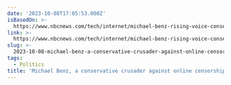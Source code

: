 ```yaml
---
date: '2023-10-08T17:05:53.000Z'
isBasedOn: >-
  https://www.nbcnews.com/tech/internet/michael-benz-rising-voice-conservative-criticism-online-censorship-rcna119213
link: >-
  https://www.nbcnews.com/tech/internet/michael-benz-rising-voice-conservative-criticism-online-censorship-rcna119213
slug: >-
  2023-10-08-michael-benz-a-conservative-crusader-against-online-censorship-appears-to
tags:
  - Politics
title: 'Michael Benz, a conservative crusader against online censorship, appears to'
---
```


